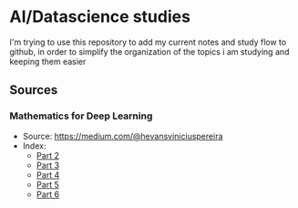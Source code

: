 # AI/Datascience studies
I'm trying to use this repository to add my current notes and study flow to github, in order to simplify the organization of the topics i am studying and keeping them easier

## Sources
### Mathematics for Deep Learning
- Source: https://medium.com/@hevansviniciuspereira
- Index:
	- [Part 2](mathematics_for_deep_learning/pt_2_types_of_neurons.md)
	- [Part 3](mathematics_for_deep_learning/pt_3_initialization_activation_and_modification.md)
	- [Part 4](mathematics_for_deep_learning/pt_4_avoiding_overfitting.md)
	- [Part 5](mathematics_for_deep_learning/pt_5_convolution_neural_network_and_pooling.md)
	- [Part 6](mathematics_for_deep_learning/pt_6_recurrent_neural_network.md)